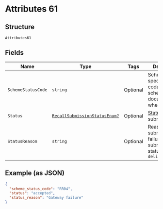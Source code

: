 
# Attributes 61

## Structure

`Attributes61`

## Fields

| Name | Type | Tags | Description |
|  --- | --- | --- | --- |
| `SchemeStatusCode` | `string` | Optional | Scheme-specific status code. Refer to scheme documentation where available. |
| `Status` | [`RecallSubmissionStatusEnum?`](../../doc/models/recall-submission-status-enum.md) | Optional | [Status](http://draft-api-docs.form3.tech/api.html#enumerations-payment-status-codes-payment-submission-status) of the submission |
| `StatusReason` | `string` | Optional | Reason for submission failure if submission status is `delivery_failed` |

## Example (as JSON)

```json
{
  "scheme_status_code": "RR04",
  "status": "accepted",
  "status_reason": "Gateway failure"
}
```

